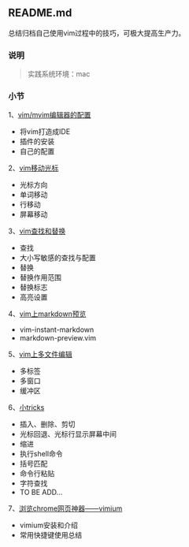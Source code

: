 ## README.md

总结归档自己使用vim过程中的技巧，可极大提高生产力。

### 说明

> 实践系统环境：mac 

### 小节

1、[vim/mvim编辑器的配置](ide-plug-configuration.md)

- 将vim打造成IDE
- 插件的安装
- 自己的配置

2、[vim移动光标](move-cursor.md)

- 光标方向
- 单词移动
- 行移动
- 屏幕移动

3、[vim查找和替换](search-replace.md)

- 查找
- 大小写敏感的查找与配置
- 替换
- 替换作用范围
- 替换标志
- 高亮设置

4、[vim上markdown预览](markdown-preview.md)

- vim-instant-markdown
- markdown-preview.vim

5、[vim上多文件编辑](multi-file-edit.md)

- 多标签
- 多窗口
- 缓冲区

6、[小tricks](tricks.md)

- 插入、删除、剪切
- 光标回退、光标行显示屏幕中间
- 缩进
- 执行shell命令
- 括号匹配
- 命令行粘贴
- 字符查找
- TO BE ADD...

7、[浏览chrome网页神器——vimium](vimium.md)

* vimium安装和介绍
* 常用快捷键使用总结